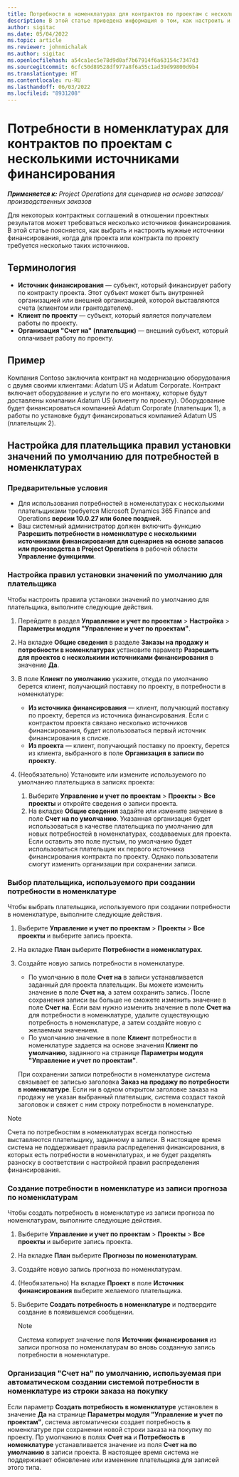 ```yaml
---
title: Потребности в номенклатурах для контрактов по проектам с несколькими источниками финансирования
description: В этой статье приведена информация о том, как настроить и использовать потребности в номенклатурах при наличии нескольких источников финансирования.
author: sigitac
ms.date: 05/04/2022
ms.topic: article
ms.reviewer: johnmichalak
ms.author: sigitac
ms.openlocfilehash: a54ca1ec5e78d9d0af7b67914f6a63154c7347d3
ms.sourcegitcommit: 6cfc50d89528df977a8f6a55c1ad39d99800d9b4
ms.translationtype: HT
ms.contentlocale: ru-RU
ms.lasthandoff: 06/03/2022
ms.locfileid: "8931208"
---
```

# <a name="item-requirements-for-project-contracts-with-multiple-funding-sources"></a>Потребности в номенклатурах для контрактов по проектам с несколькими источниками финансирования

_**Применяется к:** Project Operations для сценариев на основе запасов/производственных заказов_

Для некоторых контрактных соглашений в отношении проектных результатов может требоваться несколько источников финансирования. В этой статье поясняется, как выбрать и настроить нужные источники финансирования, когда для проекта или контракта по проекту требуется несколько таких источников.

## <a name="terminology"></a>Терминология

- **Источник финансирования** — субъект, который финансирует работу по контракту проекта. Этот субъект может быть внутренней организацией или внешней организацией, которой выставляются счета (клиентом или грантодателем).
- **Клиент по проекту** — субъект, который является получателем работы по проекту.
- **Организация "Счет на" (плательщик)** — внешний субъект, который оплачивает работу по проекту.

## <a name="example"></a>Пример

Компания Contoso заключила контракт на модернизацию оборудования с двумя своими клиентами: Adatum US и Adatum Corporate. Контракт включает оборудование и услуги по его монтажу, которые будут доставлены компании Adatum US (клиенту по проекту). Оборудование будет финансироваться компанией Adatum Corporate (плательщик 1), а работы по установке будут финансироваться компанией Adatum US (плательщик 2).

## <a name="set-up-invoice-account-defaulting-rules-for-item-requirements"></a>Настройка для плательщика правил установки значений по умолчанию для потребностей в номенклатурах

### <a name="prerequisites"></a>Предварительные условия

- Для использования потребностей в номенклатурах с несколькими плательщиками требуется Microsoft Dynamics 365 Finance and Operations **версии 10.0.27 или более поздней**.
- Ваш системный администратор должен включить функцию **Разрешить потребности в номенклатуре с несколькими источниками финансирования для сценариев на основе запасов или производства в Project Operations** в рабочей области **Управление функциями**.

### <a name="set-up-the-invoice-account-defaulting-rules"></a>Настройка правил установки значений по умолчанию для плательщика

Чтобы настроить правила установки значений по умолчанию для плательщика, выполните следующие действия.

1. Перейдите в раздел **Управление и учет по проектам** \> **Настройка** \> **Параметры модуля "Управление и учет по проектам"**.
1. На вкладке **Общие сведения** в разделе **Заказы на продажу и потребности в номенклатурах** установите параметр **Разрешить для проектов с несколькими источниками финансирования** в значение **Да**.
1. В поле **Клиент по умолчанию** укажите, откуда по умолчанию берется клиент, получающий поставку по проекту, в потребности в номенклатуре:

    - **Из источника финансирования** — клиент, получающий поставку по проекту, берется из источника финансирования. Если с контрактом проекта связано несколько источников финансирования, будет использоваться первый источник финансирования в списке.
    - **Из проекта** — клиент, получающий поставку по проекту, берется из клиента, выбранного в поле **Организация в записи по проекту**.

1. (Необязательно) Установите или измените используемого по умолчанию плательщика в записях проекта:

    1. Выберите **Управление и учет по проектам** \> **Проекты** \> **Все проекты** и откройте сведения о записи проекта.
    2. На вкладке **Общие сведения** задайте или измените значение в поле **Счет на по умолчанию**. Указанная организация будет использоваться в качестве плательщика по умолчанию для новых потребностей в номенклатурах, создаваемых для проекта. Если оставить это поле пустым, по умолчанию будет использоваться плательщик их первого источника финансирования контракта по проекту. Однако пользователи смогут изменить организации при сохранении записи.

### <a name="select-the-invoice-account-to-use-when-you-create-an-item-requirement"></a>Выбор плательщика, используемого при создании потребности в номенклатуре

Чтобы выбрать плательщика, используемого при создании потребности в номенклатуре, выполните следующие действия.

1. Выберите **Управление и учет по проектам** \> **Проекты** \> **Все проекты** и выберите запись проекта.
1. На вкладке **План** выберите **Потребности в номенклатурах**.
1. Создайте новую запись потребности в номенклатуре.

    - По умолчанию в поле **Счет на** в записи устанавливается заданный для проекта плательщик. Вы можете изменить значение в поле **Счет на**, а затем сохранить запись. После сохранения записи вы больше не сможете изменить значение в поле **Счет на**. Если вам нужно изменить значение в поле **Счет на** для потребности в номенклатуре, удалите существующую потребность в номенклатуре, а затем создайте новую с желаемым значением.
    - По умолчанию значение в поле **Клиент** потребности в номенклатуре задается на основе значения **Клиент по умолчанию**, заданного на странице **Параметры модуля "Управление и учет по проектам"**.

    При сохранении записи потребности в номенклатуре система связывает ее записью заголовка **Заказ на продажу по потребности в номенклатуре**. Если ни в одном открытом заголовке заказа на продажу не указан выбранный плательщик, система создаст такой заголовок и свяжет с ним строку потребности в номенклатуре.

> [!NOTE]
> Счета по потребностям в номенклатурах всегда полностью выставляются плательщику, заданному в записи. В настоящее время система не поддерживает правила распределения финансирования, в которых есть потребности в номенклатурах, и не будет разделять разноску в соответствии с настройкой правил распределения финансирования.

### <a name="create-an-item-requirement-from-an-item-forecast-record"></a>Создание потребности в номенклатуре из записи прогноза по номенклатурам

Чтобы создать потребность в номенклатуре из записи прогноза по номенклатурам, выполните следующие действия.

1. Выберите **Управление и учет по проектам** \> **Проекты** \> **Все проекты** и выберите запись проекта.
1. На вкладке **План** выберите **Прогнозы по номенклатурам**.
1. Создайте новую запись прогноза по номенклатурам.
1. (Необязательно) На вкладке **Проект** в поле **Источник финансирования** выберите желаемого плательщика.
1. Выберите **Создать потребность в номенклатуре** и подтвердите создание в появившемся сообщении.

    > [!NOTE]
    > Система копирует значение поля **Источник финансирования** из записи прогноза по номенклатурам во вновь созданную запись потребности в номенклатуре.

### <a name="default-invoice-account-when-the-system-automatically-creates-an-item-requirement-from-a-purchase-order-line"></a>Организация "Счет на" по умолчанию, используемая при автоматическом создании системой потребности в номенклатуре из строки заказа на покупку

Если параметр **Создать потребность в номенклатуре** установлен в значение **Да** на странице **Параметры модуля "Управление и учет по проектам"**, система автоматически создает потребность в номенклатуре при сохранении новой строки заказа на покупку по проекту. Пр умолчанию в полях **Счет на** и **Потребность в номенклатуре** устанавливается значение из поля **Счет на по умолчанию** в записи проекта. В настоящее время система не поддерживает обновление или изменение плательщика для записей этого типа.
